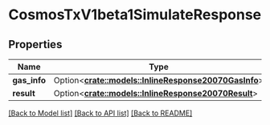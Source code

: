 # CosmosTxV1beta1SimulateResponse

## Properties

Name | Type | Description | Notes
------------ | ------------- | ------------- | -------------
**gas_info** | Option<[**crate::models::InlineResponse20070GasInfo**](inline_response_200_70_gas_info.md)> |  | [optional]
**result** | Option<[**crate::models::InlineResponse20070Result**](inline_response_200_70_result.md)> |  | [optional]

[[Back to Model list]](../README.md#documentation-for-models) [[Back to API list]](../README.md#documentation-for-api-endpoints) [[Back to README]](../README.md)


